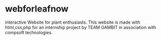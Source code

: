 # webforleafnow
interactive Website for plant enthusiasts.
This website is made with html,css,php for an internship project by TEAM GAMBIT in association with compsoft technologies.

